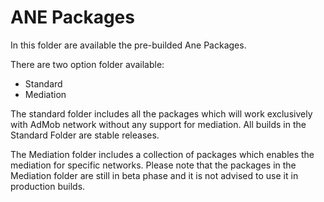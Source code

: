 ANE Packages
=========

In this folder are available the pre-builded Ane Packages.

There are two option folder available:
- Standard
- Mediation

The standard folder includes all the packages which will work exclusively with AdMob network without any support for mediation.
All builds in the Standard Folder are stable releases.

The Mediation folder includes a collection of packages which enables the mediation for specific networks.
Please note that the packages in the Mediation folder are still in beta phase and it is not advised to use it in production builds.


